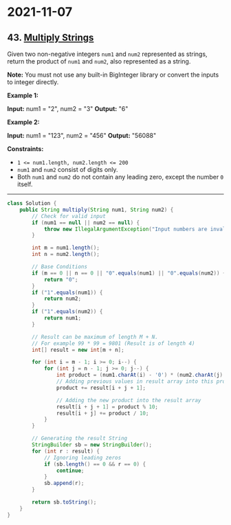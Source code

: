 # 2021-11-07

## 43. [Multiply Strings](https://leetcode.com/problems/multiply-strings/)

Given two non-negative integers `num1` and `num2` represented as strings, return the product of `num1` and `num2`, also represented as a string.

**Note:** You must not use any built-in BigInteger library or convert the inputs to integer directly.

**Example 1:**

**Input:** num1 = "2", num2 = "3"
**Output:** "6"

**Example 2:**

**Input:** num1 = "123", num2 = "456"
**Output:** "56088"

**Constraints:**

- `1 <= num1.length, num2.length <= 200`
- `num1` and `num2` consist of digits only.
- Both `num1` and `num2` do not contain any leading zero, except the number `0` itself.

---

```java
class Solution {
    public String multiply(String num1, String num2) {
        // Check for valid input
        if (num1 == null || num2 == null) {
            throw new IllegalArgumentException("Input numbers are invalid");
        }

        int m = num1.length();
        int n = num2.length();

        // Base Conditions
        if (m == 0 || n == 0 || "0".equals(num1) || "0".equals(num2)) {
            return "0";
        }
        if ("1".equals(num1)) {
            return num2;
        }
        if ("1".equals(num2)) {
            return num1;
        }

        // Result can be maximum of length M + N.
        // For example 99 * 99 = 9801 (Result is of length 4)
        int[] result = new int[m + n];

        for (int i = m - 1; i >= 0; i--) {
            for (int j = n - 1; j >= 0; j--) {
                int product = (num1.charAt(i) - '0') * (num2.charAt(j) - '0');
                // Adding previous values in result array into this product.
                product += result[i + j + 1];

                // Adding the new product into the result array
                result[i + j + 1] = product % 10;
                result[i + j] += product / 10;
            }
        }

        // Generating the result String
        StringBuilder sb = new StringBuilder();
        for (int r : result) {
            // Ignoring leading zeros
            if (sb.length() == 0 && r == 0) {
                continue;
            }
            sb.append(r);
        }

        return sb.toString();
    }
}
```
